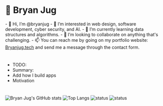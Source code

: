 <h1>👾 Bryan Jug</h1>
- 👋 Hi, I’m @bryanjug
- 👀 I’m interested in web design, software development, cyber security, and AI. 
- 🌱 I’m currently learning data structures and algorithms.
- 💞️ I’m looking to collaborate on anything that's challenging.
- 📫 You can reach me by going on my portfolio website: <a href="https://bryanjug.tech" target="_blank">Bryanjug.tech</a> and send me a message through the contact form.

#

- TODO:
- Summary:
- Add how I build apps
- Motivation

#

![Bryan Jug's GitHub stats](https://github-readme-stats.vercel.app/api?username=bryanjug&show_icons=true&theme=dark&count_private=true&include_all_commits=true&line_height=25)
![Top Langs](https://github-readme-stats.vercel.app/api/top-langs/?username=bryanjug&layout=compact&theme=dark&langs_count=10)
![status](https://badge.stateful.com/bryanjug/status.svg) ![status](https://badge.stateful.com/bryanjug/dnd.svg)
<!---
bryanjug/bryanjug is a ✨ special ✨ repository because its `README.md` (this file) appears on your GitHub profile.
You can click the Preview link to take a look at your changes.
--->
